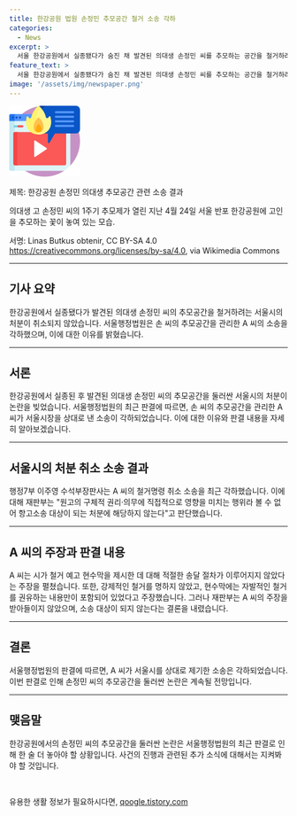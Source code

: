```yaml
---
title: 한강공원 법원 손정민 추모공간 철거 소송 각하
categories:
  - News
excerpt: >
  서울 한강공원에서 실종됐다가 숨진 채 발견된 의대생 손정민 씨를 추모하는 공간을 철거하려는 서울시의 처분이 철회되지 않은 채 소송이 결정됐다. A 씨는 손 씨를 추모하며 공간을 관리해왔으며, 서울시의 철거 예고 현수막에 대한 행정소송을 제기했다. 그러나 법원은 시의 처분이 토지무단점용에 대한 제재가 아니라며 소송 대상이 아니라고 판단했다. A 씨는 또한 시의 처분이 표현과 집회의 자유를 침해했다는 주장을 제기했지만 재판부는 이를 인정하지 않았다.
feature_text: >
  서울 한강공원에서 실종됐다가 숨진 채 발견된 의대생 손정민 씨를 추모하는 공간을 철거하려는 서울시의 처분이 철회되지 않은 채 소송이 결정됐다. A 씨는 손 씨를 추모하며 공간을 관리해왔으며, 서울시의 철거 예고 현수막에 대한 행정소송을 제기했다. 그러나 법원은 시의 처분이 토지무단점용에 대한 제재가 아니라며 소송 대상이 아니라고 판단했다. A 씨는 또한 시의 처분이 표현과 집회의 자유를 침해했다는 주장을 제기했지만 재판부는 이를 인정하지 않았다.
image: '/assets/img/newspaper.png'
---
```


<p><img src="/assets/img/news.png" alt="rentncar 속보" /></p>

<p>제목: 한강공원 손정민 의대생 추모공간 관련 소송 결과</p>

<p>의대생 고 손정민 씨의 1주기 추모제가 열린 지난 4월 24일 서울 반포 한강공원에 고인을 추모하는 꽃이 놓여 있는 모습.</p>

<p>서명: Linas Butkus obtenir, CC BY-SA 4.0 <a href="https://creativecommons.org/licenses/by-sa/4.0">https://creativecommons.org/licenses/by-sa/4.0</a>, via Wikimedia Commons</p>

<hr />

<h2 data-ke-size="size26">기사 요약</h2>

<p data-ke-size="size16">한강공원에서 실종됐다가 발견된 의대생 손정민 씨의 추모공간을 철거하려는 서울시의 처분이 취소되지 않았습니다. 서울행정법원은 손 씨의 추모공간을 관리한 A 씨의 소송을 각하했으며, 이에 대한 이유를 밝혔습니다.</p>

<hr />

<h2 data-ke-size="size26">서론</h2>

<p data-ke-size="size16">한강공원에서 실종된 후 발견된 의대생 손정민 씨의 추모공간을 둘러싼 서울시의 처분이 논란을 빚었습니다. 서울행정법원의 최근 판결에 따르면, 손 씨의 추모공간을 관리한 A 씨가 서울시장을 상대로 낸 소송이 각하되었습니다. 이에 대한 이유와 판결 내용을 자세히 알아보겠습니다.</p>

<hr />

<h2 data-ke-size="size26">서울시의 처분 취소 소송 결과</h2>

<p data-ke-size="size16">행정7부 이주영 수석부장판사는 A 씨의 철거명령 취소 소송을 최근 각하했습니다. 이에 대해 재판부는 "원고의 구체적 권리·의무에 직접적으로 영향을 미치는 행위라 볼 수 없어 항고소송 대상이 되는 처분에 해당하지 않는다"고 판단했습니다.</p>

<hr />

<h2 data-ke-size="size26">A 씨의 주장과 판결 내용</h2>

<p data-ke-size="size16">A 씨는 시가 철거 예고 현수막을 제시한 데 대해 적절한 송달 절차가 이루어지지 않았다는 주장을 펼쳤습니다. 또한, 강제적인 철거를 명하지 않았고, 현수막에는 자발적인 철거를 권유하는 내용만이 포함되어 있었다고 주장했습니다. 그러나 재판부는 A 씨의 주장을 받아들이지 않았으며, 소송 대상이 되지 않는다는 결론을 내렸습니다.</p>

<hr />

<h2 data-ke-size="size26">결론</h2>

<p data-ke-size="size16">서울행정법원의 판결에 따르면, A 씨가 서울시를 상대로 제기한 소송은 각하되었습니다. 이번 판결로 인해 손정민 씨의 추모공간을 둘러싼 논란은 계속될 전망입니다.</p>

<hr />

<h2 data-ke-size="size26">맺음말</h2>

<p data-ke-size="size16">한강공원에서의 손정민 씨의 추모공간을 둘러싼 논란은 서울행정법원의 최근 판결로 인해 한 술 더 놓아야 할 상황입니다. 사건의 진행과 관련된 추가 소식에 대해서는 지켜봐야 할 것입니다.</p>

<p data-ke-size="size16">&nbsp;</p>
유용한 생활 정보가 필요하시다면, <a href="https://qoogle.tistory.com" rel="dofollow">qoogle.tistory.com</a>


